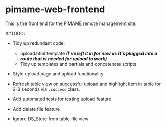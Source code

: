 pimame-web-frontend
===================

This is the front end for the PiMAME remote management site.

##TODO:

- Tidy up redundant code:
  - upload.html template ***(I've left it in for now as it's plugged into a route that is needed for upload to work)***
  - Tidy up templates and partials and concatenate scripts

- Style upload page and upload functionality
- Refresh table view on successful upload and highlight item in table for 2-3 seconds via `.success` class.
- Add automated tests for testing upload feature
- Add delete file feature
- Ignore DS_Store from table file view 